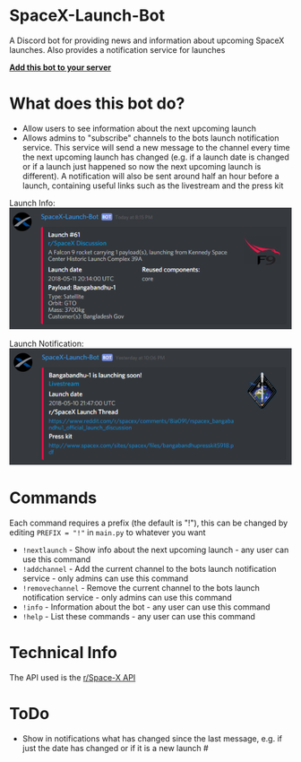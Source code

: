 # SpaceX-Launch-Bot

A Discord bot for providing news and information about upcoming SpaceX launches. Also provides a notification service for launches

[**Add this bot to your server**](https://discordapp.com/oauth2/authorize?client_id=411618411169447950&scope=bot&permissions=248896)

# What does this bot do?

 - Allow users to see information about the next upcoming launch
 - Allows admins to "subscribe" channels to the bots launch notification service. This service will send a new message to the channel every time the next upcoming launch has changed (e.g. if a launch date is changed or if a launch just happened so now the next upcoming launch is different). A notification will also be sent around half an hour before a launch, containing useful links such as the livestream and the press kit

Launch Info:
</br>
![LaunchInfo](screenshots/launchInfo.png)

Launch Notification:
</br>
![LaunchNotif](screenshots/launchNotif.png)

# Commands

Each command requires a prefix (the default is "!"), this can be changed by editing `PREFIX = "!"` in `main.py` to whatever you want

 - `!nextlaunch` - Show info about the next upcoming launch - any user can use this command
 - `!addchannel` - Add the current channel to the bots launch notification service - only admins can use this command
 - `!removechannel` - Remove the current channel to the bots launch notification service - only admins can use this command
 - `!info` - Information about the bot - any user can use this command
 - `!help` - List these commands - any user can use this command
 
 # Technical Info
 
 The API used is the [r/Space-X API](https://github.com/r-spacex/SpaceX-API)

# ToDo

 - Show in notifications what has changed since the last message, e.g. if just the date has changed or if it is a new launch #
